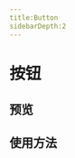 ```yaml
---
title:Button
sidebarDepth:2
---
```

# 按钮

## 预览

<ClientOnly>
  <button-demos></button-demos>
</ClientOnly>

## 使用方法